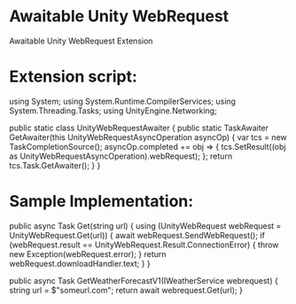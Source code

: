# Awaitable Unity WebRequest
Awaitable Unity WebRequest Extension

# Extension script:
using System;
using System.Runtime.CompilerServices;
using System.Threading.Tasks;
using UnityEngine.Networking;

public static class UnityWebRequestAwaiter
{
    public static TaskAwaiter<UnityWebRequest> GetAwaiter(this UnityWebRequestAsyncOperation asyncOp)
    {
        var tcs = new TaskCompletionSource<UnityWebRequest>();
        asyncOp.completed += obj => { tcs.SetResult((obj as UnityWebRequestAsyncOperation).webRequest); };
        return tcs.Task.GetAwaiter();
    }
}

# Sample Implementation:
public async Task<string> Get(string url)
        {
            using (UnityWebRequest webRequest = UnityWebRequest.Get(url))
            {
                await webRequest.SendWebRequest();
                if (webRequest.result == UnityWebRequest.Result.ConnectionError)
                {
                    throw new Exception(webRequest.error);
                }
                return webRequest.downloadHandler.text;
            }
        }


public async Task<string> GetWeatherForecastV1(IWeatherService webrequest)
        {
            string url = $"someurl.com";
            return await webrequest.Get(url);
        }
